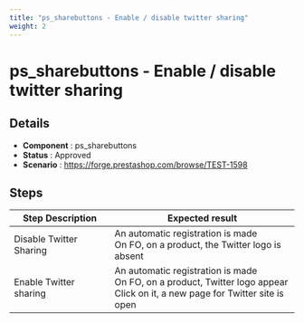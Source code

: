 ```yaml
---
title: "ps_sharebuttons - Enable / disable twitter sharing"
weight: 2
---
```


# ps_sharebuttons - Enable / disable twitter sharing
## Details
* **Component** : ps_sharebuttons
* **Status** : Approved
* **Scenario** : https://forge.prestashop.com/browse/TEST-1598

## Steps
| Step Description | Expected result |
| ----- | ----- |
| Disable Twitter Sharing | An automatic registration is made <br>On FO, on a product, the Twitter logo is absent |
| Enable Twitter sharing | An automatic registration is made <br>On FO, on a product, Twitter logo appear<br>Click on it, a new page for Twitter site is open |
